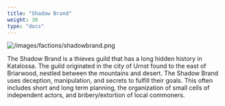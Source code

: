 ```yaml
---
title: "Shadow Brand"
weight: 30
type: "docs"
---
```


![/images/factions/shadowbrand.png](/images/factions/shadowbrand.svg)

The Shadow Brand is a thieves guild that has a long hidden history in Katalossa. The guild originated in the city of Urnst found to the east of Briarwood, nestled between the mountains and desert. The Shadow Brand uses deception, manipulation, and secrets to fulfill their goals. This often includes short and long term planning, the organization of small cells of independent actors, and bribery/extortion of local commoners.